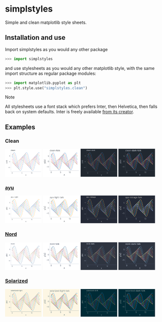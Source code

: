 # simplstyles

Simple and clean matplotlib style sheets.

## Installation and use

Import simplstyles as you would any other package

```py
>>> import simplstyles
```

and use stylesheets as you would any other matplotlib style, with the same import structure as regular package modules:

```py
>>> import matplotlib.pyplot as plt
>>> plt.style.use("simplstyles.clean")
```

> [!NOTE]
> All stylesheets use a font stack which prefers Inter, then Helvetica, then falls back on system defaults. Inter is freely available [from its creator](https://rsms.me/inter/).

## Examples

### Clean

<p float="left">
  <img src="./examples/clean.png" width="24%" alt="clean" />
  <img src="./examples/clean-talk.png" width="24%" alt="clean talk" /> 
  <img src="./examples/clean-dark.png" width="24%" alt="clean dark" />
  <img src="./examples/clean-dark-talk.png" width="24%" alt="clean dark talk" />
</p>

### [ayu](https://github.com/ayu-theme/ayu-colors)

<p float="left">
  <img src="./examples/ayu-light.png" width="24%" alt="clean" />
  <img src="./examples/ayu-light-talk.png" width="24%" alt="clean talk" /> 
  <img src="./examples/ayu-mirage.png" width="24%" alt="clean dark" />
  <img src="./examples/ayu-mirage-talk.png" width="24%" alt="clean dark talk" />
</p>

### [Nord](https://github.com/nordtheme/nord)

<p float="left">
  <img src="./examples/nord.png" width="24%" alt="clean" />
  <img src="./examples/nord-talk.png" width="24%" alt="clean talk" /> 
  <img src="./examples/nord-dark.png" width="24%" alt="clean dark" />
  <img src="./examples/nord-dark-talk.png" width="24%" alt="clean dark talk" />
</p>

### [Solarized](https://github.com/altercation/solarized)

<p float="left">
  <img src="./examples/solarized-light.png" width="24%" alt="clean" />
  <img src="./examples/solarized-light-talk.png" width="24%" alt="clean talk" /> 
  <img src="./examples/solarized-dark.png" width="24%" alt="clean dark" />
  <img src="./examples/solarized-dark-talk.png" width="24%" alt="clean dark talk" />
</p>
